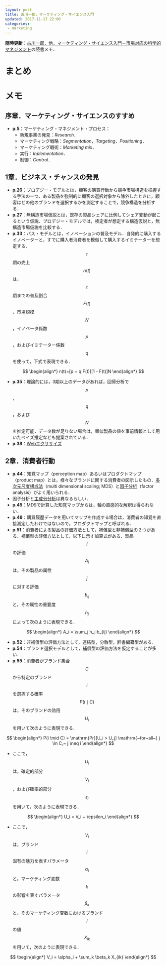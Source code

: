 ```yaml
---
layout: post
title: 古川一郎，マーケティング・サイエンス入門
updated: 2017-11-13 22:00
categories:
 - marketing
---
```


**随時更新**：[古川一郎，他，マーケティング・サイエンス入門－市場対応の科学的マネジメント](http://amzn.asia/1QZt1OR)の読書メモ．

# まとめ

# メモ

## 序章．マーケティング・サイエンスのすすめ

* **p.5**：マーケティング・マネジメント・プロセス：
  * 新規事業の発見：*Research*．
  * マーケティング戦略：*Segmentation*，*Targeting*，*Positioning*．
  * マーケティング戦術：*Marketing mix*．
  * 実行：*Inplementation*．
  * 制御：*Control*．

## 1章．ビジネス・チャンスの発見

* **p.26**：プロデジー・モデルとは，顧客の購買行動から競争市場構造を把握する手法の一つ．ある製品を強制的に顧客の選択対象から除外したときに，顧客はどの他のブランドを選択するかを測定することで，競争構造を分析する．
* **p.27**：無構造市場仮説とは，既存の製品シェアに比例してシェア変動が起こるという仮説．プロデジー・モデルでは，検定者が想定する構造仮説と，無構造市場仮説を比較する．
* **p.33**：バス・モデルとは，イノベーションの普及モデル．自発的に購入するイノベーターと，すでに購入者消費者を模倣して購入するイミテーターを想定する．$$t$$期の売上$$n(t)$$は，$$t$$期までの普及割合$$F(t)$$，市場規模$$N$$，イノベータ係数$$p$$，およびイミテーター係数$$q$$を使って，下式で表現できる．

$$
\begin{align*}
n(t)=[p + q F(t)][1 - F(t)]N
\end{align*}
$$

* **p.35**：理論的には，3期以上のデータがあれば，回帰分析で$$p$$，$$q$$，および$$N$$を推定可能．データ数が足りない場合は，類似製品の値を事前情報として用いたベイズ推定なども提案されている．
* **p.38**：[Webエクササイズ](http://iit.kke.co.jp/marketingscience/exercise/WebExercise/exercise01.html)

## 2章．消費者行動

* **p.44**：知覚マップ（perception map）あるいはプロダクトマップ（product map）とは，様々なブランドに関する消費者の図示したもの．[多次元尺度構成法](https://ja.wikipedia.org/wiki/%E5%A4%9A%E6%AC%A1%E5%85%83%E5%B0%BA%E5%BA%A6%E6%A7%8B%E6%88%90%E6%B3%95)（multi dimensional scaling; MDS）と[因子分析](https://ja.wikipedia.org/wiki/%E5%9B%A0%E5%AD%90%E5%88%86%E6%9E%90)（factor analysis）がよく用いられる．
* 因子分析と[主成分分析](https://ja.wikipedia.org/wiki/%E4%B8%BB%E6%88%90%E5%88%86%E5%88%86%E6%9E%90)は異なるらしい．
* **p.45**：MDSで計算した知覚マップからは，軸の直感的な解釈は得られない．
* **p.48**：購買履歴データを用いてマップを作成する場合は，消費者の知覚を直接測定したわけではないので，プロダクトマップと呼ばれる．
* **p.51**：消費者による製品の評価方法として，補償型と非補償型の２つがある．補償型の評価方法として，以下に示す加算式がある．製品$$i$$の評価$$A_i$$は，その製品の属性$$j$$に対する評価$$b_{ij}$$と，その属性の重要度$$h_j$$によって次のように表現できる．

$$
\begin{align*}
A_i = \sum_j h_j b_{ij}
\end{align*}
$$

* **p.52**：非補償型の評価方法として，連結型，分散型，辞書編纂型がある．
* **p.54**：ブランド選択モデルとして，補償型の評価方法を仮定することが多い．
* **p.55**：消費者がブランド集合$$C$$から特定のブランド$$i$$を選択する確率$$P(i \mid C)$$は，そのブランドの効用$$U_i$$を用いて次のように表現できる．

$$
\begin{align*}
P(i \mid C) = \mathrm{Pr}[U_i > U_j] \mathrm{~for~all~}
j \in C,~ j \neq i
\end{align*}
$$

* ここで，$$U_i$$は，確定的部分$$V_i$$，および確率的部分$$\epsilon_i$$を用いて，次のように表現できる．

$$
\begin{align*}
U_i = V_i + \epsilon_i
\end{align*}
$$

* ここで，$$V_i$$は，ブランド$$i$$固有の魅力を表すパラメータ$$\alpha_i$$と，マーケティング変数$$k$$の影響を表すパラメータ$$\beta_k$$と，そのマーケティング変数におけるブランド$$i$$の値$$X_{ik}$$を用いて，次のように表現できる．

$$
\begin{align*}
V_i = \alpha_i + \sum_k \beta_k X_{ik}
\end{align*}
$$
